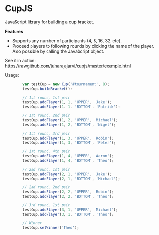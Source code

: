 CupJS
=====

JavaScript library for building a cup bracket.

**Features**
- Supports any number of participants (4, 8, 16, 32, etc).
- Proceed players to following rounds by clicking the name of the player. Also possible by calling the JavaScript object.

See it in action: https://rawgithub.com/juharajajarvi/cupjs/master/example.html

Usage:
```javascript
        var testCup = new Cup('#tournament', 8);
        testCup.buildBracket();
        
		// 1st round, 1st pair
        testCup.addPlayer(1, 1, 'UPPER', 'Jake');
        testCup.addPlayer(1, 1, 'BOTTOM', 'Patrick');

		// 1st round, 2nd pair
		testCup.addPlayer(1, 2, 'UPPER', 'Michael');
        testCup.addPlayer(1, 2, 'BOTTOM', 'Nigel');
		
		// 1st round, 3rd pair
		testCup.addPlayer(1, 3, 'UPPER', 'Robin');
        testCup.addPlayer(1, 3, 'BOTTOM', 'Peter');

		// 1st round, 4th pair
		testCup.addPlayer(1, 4, 'UPPER', 'Aaron');
        testCup.addPlayer(1, 4, 'BOTTOM', 'Theo');
		
		// 2nd round, 1st pair
        testCup.addPlayer(2, 1, 'UPPER', 'Jake');		
		testCup.addPlayer(2, 1, 'BOTTOM', 'Michael');

		// 2nd round, 2nd pair
        testCup.addPlayer(2, 2, 'UPPER', 'Robin');		
		testCup.addPlayer(2, 2, 'BOTTOM', 'Theo');		

		// 3rd round, 1st pair
        testCup.addPlayer(3, 1, 'UPPER', 'Michael');		
		testCup.addPlayer(3, 1, 'BOTTOM', 'Theo');

		// Winner
        testCup.setWinner('Theo');
		
```